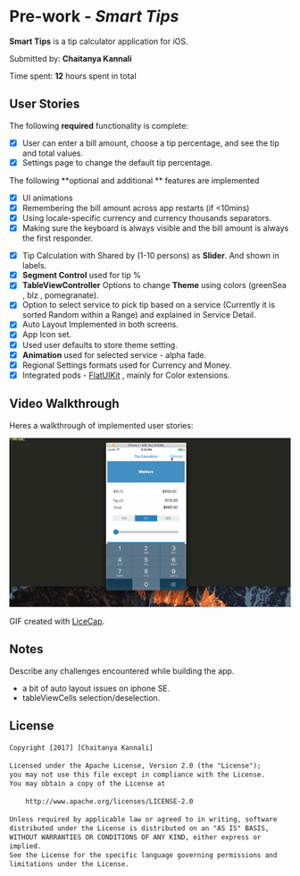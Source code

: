 # Pre-work - *Smart Tips*

**Smart Tips** is a tip calculator application for iOS.

Submitted by: **Chaitanya Kannali**

Time spent: **12** hours spent in total

## User Stories

The following **required** functionality is complete:

* [x] User can enter a bill amount, choose a tip percentage, and see the tip and total values.
* [x] Settings page to change the default tip percentage.

The following **optional and additional ** features are implemented
* [x] UI animations
* [x] Remembering the bill amount across app restarts (if <10mins)
* [x] Using locale-specific currency and currency thousands separators.
* [x] Making sure the keyboard is always visible and the bill amount is always the first responder.

- [x] Tip Calculation with  Shared by (1-10 persons) as **Slider**. And shown in labels.
- [x] **Segment Control** used for tip %
- [x] **TableViewController** Options to change **Theme** using colors (greenSea , blz , pomegranate).
- [x] Option to select service to pick tip based on a service (Currently it is sorted Random within a Range) and explained in Service Detail. 
- [x] Auto Layout Implemented in both screens.
- [x] App Icon set.
- [x] Used user defaults to store theme setting.
- [x] **Animation** used for selected service - alpha fade.
- [x] Regional Settings formats used for Currency and Money.
- [x] Integrated pods - [FlatUIKit](https://github.com/Grouper/FlatUIKit/) , mainly for Color extensions.
## Video Walkthrough 

Heres a walkthrough of implemented user stories:

![](https://github.com/cre81ve/smartips/blob/master/tips1.gif)

GIF created with [LiceCap](http://www.cockos.com/licecap/).

## Notes

Describe any challenges encountered while building the app.
- a bit of auto layout issues on iphone SE.
- tableViewCells selection/deselection.


## License

    Copyright [2017] [Chaitanya Kannali]

    Licensed under the Apache License, Version 2.0 (the "License");
    you may not use this file except in compliance with the License.
    You may obtain a copy of the License at

        http://www.apache.org/licenses/LICENSE-2.0

    Unless required by applicable law or agreed to in writing, software
    distributed under the License is distributed on an "AS IS" BASIS,
    WITHOUT WARRANTIES OR CONDITIONS OF ANY KIND, either express or implied.
    See the License for the specific language governing permissions and
    limitations under the License.

